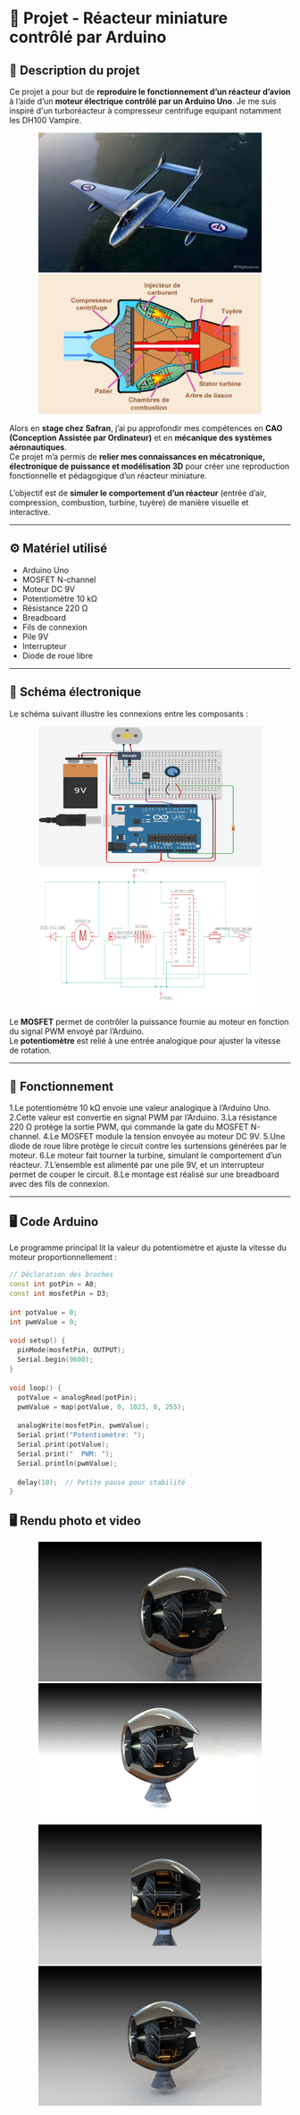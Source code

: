 # 🚀 Projet - Réacteur miniature contrôlé par Arduino

## 🧠 Description du projet
Ce projet a pour but de **reproduire le fonctionnement d’un réacteur d’avion** à l’aide d’un **moteur électrique contrôlé par un Arduino Uno**.
Je me suis inspiré d'un turboréacteur à compresseur centrifuge equipant notamment les DH100 Vampire.

<p align="center">
  <img src="DHVampire.webp" alt="Schéma" width="400" height="250"/>
  <img src="DHVampire.png" alt="DH Vampire" width="400" height="250"/>
</p>

Alors en **stage chez Safran**, j’ai pu approfondir mes compétences en **CAO (Conception Assistée par Ordinateur)** et en **mécanique des systèmes aéronautiques**.  
Ce projet m’a permis de **relier mes connaissances en mécatronique, électronique de puissance et modélisation 3D** pour créer une reproduction fonctionnelle et pédagogique d’un réacteur miniature.

L’objectif est de **simuler le comportement d’un réacteur** (entrée d’air, compression, combustion, turbine, tuyère) de manière visuelle et interactive.

---

## ⚙️ Matériel utilisé
- Arduino Uno  
- MOSFET N-channel
- Moteur DC 9V  
- Potentiomètre 10 kΩ  
- Résistance 220 Ω  
- Breadboard  
- Fils de connexion  
- Pile 9V
- Interrupteur
- Diode de roue libre

---

## 🔌 Schéma électronique
Le schéma suivant illustre les connexions entre les composants :

<p align="center">
  <img src="schema elec.png" alt="Schéma" width="400" height="250"/>
  <img src="ShemElec.png" alt="DH Vampire" width="400" height="250"/>
</p>

Le **MOSFET** permet de contrôler la puissance fournie au moteur en fonction du signal PWM envoyé par l’Arduino.  
Le **potentiomètre** est relié à une entrée analogique pour ajuster la vitesse de rotation.

---

## 🧩 Fonctionnement
1.Le potentiomètre 10 kΩ envoie une valeur analogique à l’Arduino Uno.
2.Cette valeur est convertie en signal PWM par l’Arduino.
3.La résistance 220 Ω protège la sortie PWM, qui commande la gate du MOSFET N-channel.
4.Le MOSFET module la tension envoyée au moteur DC 9V.
5.Une diode de roue libre protège le circuit contre les surtensions générées par le moteur.
6.Le moteur fait tourner la turbine, simulant le comportement d’un réacteur.
7.L’ensemble est alimenté par une pile 9V, et un interrupteur permet de couper le circuit.
8.Le montage est réalisé sur une breadboard avec des fils de connexion.

---

## 🖥️ Code Arduino
Le programme principal lit la valeur du potentiomètre et ajuste la vitesse du moteur proportionnellement :

  ```cpp
  // Déclaration des broches
  const int potPin = A0;
  const int mosfetPin = D3;
  
  int potValue = 0;     
  int pwmValue = 0;         
  
  void setup() {
    pinMode(mosfetPin, OUTPUT); 
    Serial.begin(9600);      
  }
  
  void loop() {
    potValue = analogRead(potPin);
    pwmValue = map(potValue, 0, 1023, 0, 255);
  
    analogWrite(mosfetPin, pwmValue);
    Serial.print("Potentiomètre: ");
    Serial.print(potValue);
    Serial.print("  PWM: ");
    Serial.println(pwmValue);
  
    delay(10);  // Petite pause pour stabilité
  }
  ```
  ## 🖥️ Rendu photo et video

<p align="center">
  <img src="Rendu1.JPG" alt="Sc" width="400" height="250"/>
  <img src="Rendu2.JPG" alt="DH Vampire" width="400" height="250"/>
  <img src="Rendu3.JPG" alt="Schéma" width="400" height="250"/>
  <img src="Rendu4.JPG" alt="DH Vampire" width="400" height="250"/>
</p>
